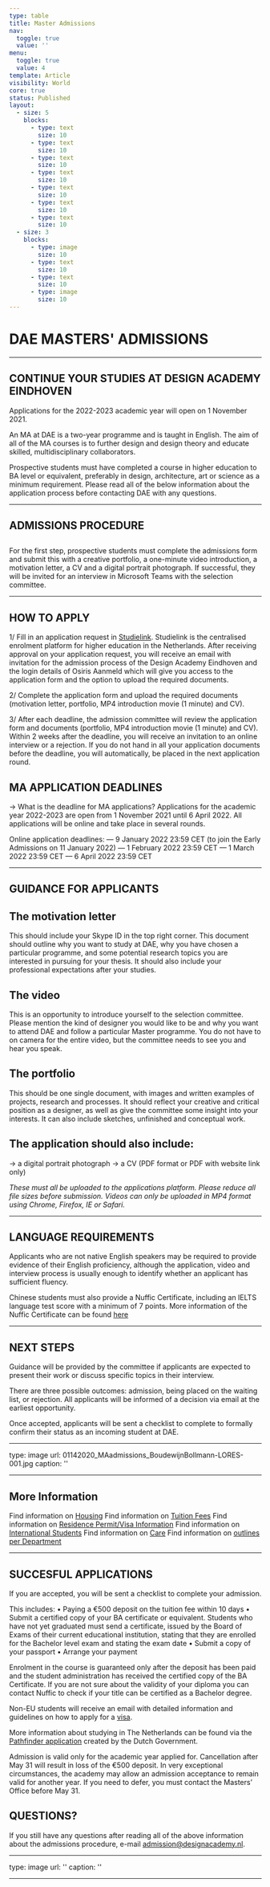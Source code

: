 ```yaml
---
type: table
title: Master Admissions
nav:
  toggle: true
  value: ''
menu:
  toggle: true
  value: 4
template: Article
visibility: World
core: true
status: Published
layout:
  - size: 5
    blocks:
      - type: text
        size: 10
      - type: text
        size: 10
      - type: text
        size: 10
      - type: text
        size: 10
      - type: text
        size: 10
      - type: text
        size: 10
      - type: text
        size: 10
  - size: 3
    blocks:
      - type: image
        size: 10
      - type: text
        size: 10
      - type: text
        size: 10
      - type: image
        size: 10
---
```


# DAE MASTERS' ADMISSIONS

---

## CONTINUE YOUR STUDIES AT DESIGN ACADEMY EINDHOVEN

Applications for the 2022-2023 academic year will open on 1 November 2021.  

An MA at DAE is a two-year programme and is taught in English. The aim of all of the MA courses is to further design and design theory and educate skilled, multidisciplinary collaborators. 

Prospective students must have completed a course in higher education to BA level or equivalent, preferably in design, architecture, art or science as a minimum requirement. 
Please read all of the below information about the application process before contacting DAE with any questions.

---

## ADMISSIONS PROCEDURE
##
For the first step, prospective students must complete the admissions form and submit this with a creative portfolio, a one-minute video introduction, a motivation letter, a CV and a digital portrait photograph. If successful, they will be invited for an interview in Microsoft Teams with the selection committee.

---

## HOW TO APPLY

1/ Fill in an application request in [Studielink](https://www.studielink.nl/). Studielink is the centralised enrolment platform for higher education in the Netherlands. After receiving approval on your application request, you will receive an email with invitation for the admission process of the Design Academy Eindhoven and the login details of Osiris Aanmeld which will give you access to the application form and the option to upload the required documents.

2/ Complete the application form and upload the required documents (motivation letter, portfolio, MP4 introduction movie (1 minute) and CV). 

3/ After each deadline, the admission committee will review the application form and documents (portfolio, MP4 introduction movie (1 minute) and CV). Within 2 weeks after the deadline, you will receive an invitation to an online interview or a rejection. If you do not hand in all your application documents before the deadline, you will automatically, be placed in the next application round.

## MA APPLICATION DEADLINES

→ What is the deadline for MA applications?
Applications for the academic year 2022-2023 are open from 1 November 2021 until 6 April 2022. All applications will be online and take place in several rounds.

Online application deadlines:
— 9 January 2022 23:59 CET (to join the Early Admissions on 11 January 2022)
— 1 February 2022 23:59 CET
— 1 March 2022 23:59 CET
— 6 April 2022 23:59 CET

---

## GUIDANCE FOR APPLICANTS

## The motivation letter
This should include your Skype ID in the top right corner. This document should outline why you want to study at DAE, why you have chosen a particular programme, and some potential research topics you are interested in pursuing for your thesis. It should also include your professional expectations after your studies. 

## The video
This is an opportunity to introduce yourself to the selection committee. Please mention the kind of designer you would like to be and why you want to attend DAE and follow a particular Master programme. You do not have to on camera for the entire video, but the committee needs to see you and hear you speak. 

## The portfolio
This should be one single document, with images and written examples of projects, research and processes. It should reflect your creative and critical position as a designer, as well as give the committee some insight into your interests. It can also include sketches, unfinished and conceptual work.    

## The application should also include: 
→ a digital portrait photograph
→ a CV (PDF format or PDF with website link only)

*These must all be uploaded to the applications platform. Please reduce all file sizes before submission. Videos can only be uploaded in MP4 format using Chrome, Firefox, IE or Safari.*

---

## LANGUAGE REQUIREMENTS

Applicants who are not native English speakers may be required to provide evidence of their English proficiency, although the application, video and interview process is usually enough to identify whether an applicant has sufficient fluency. 

Chinese students must also provide a Nuffic Certificate, including an IELTS language test score with a minimum of 7 points. More information of the Nuffic Certificate can be found [here](https://www.studyinholland.nl/plan-your-stay/nuffic-certificate-for-chinese-students)

---

## NEXT STEPS

Guidance will be provided by the committee if applicants are expected to present their work or discuss specific topics in their interview.

There are three possible outcomes: admission, being placed on the waiting list, or rejection. All applicants will be informed of a decision via email at the earliest opportunity. 

Once accepted, applicants will be sent a checklist to complete to formally confirm their status as an incoming student at DAE.

---

type: image
url: 01142020_MAadmissions_BoudewijnBollmann-LORES-001.jpg
caption: ''

---

## More Information

Find information on [Housing](https://www.designacademy.nl/p/study-at-dae/student-life/housing)
Find information on [Tuition Fees](https://www.designacademy.nl/p/study-at-dae/student-life/tuition-fees) 
Find information on [Residence Permit/Visa Information](https://www.designacademy.nl/p/study-at-dae/student-life/residence-permitvisa-information) 
Find information on [International Students](https://www.designacademy.nl/p/study-at-dae/student-life/international-students) 
Find information on [Care](https://www.designacademy.nl/p/study-at-dae/student-life/care)
Find information on [outlines per Department](https://www.designacademy.nl/study/master/general)

---

## SUCCESFUL APPLICATIONS

If you are accepted, you will be sent a checklist to complete your admission.  

This includes:
• Paying a €500 deposit on the tuition fee within 10 days
• Submit a certified copy of your BA certificate or equivalent. Students who have not yet graduated must send a certificate, issued by the Board of Exams of their current educational institution, stating that they are enrolled for the Bachelor level exam and stating the exam date 
• Submit a copy of your passport
• Arrange your payment 

Enrolment in the course is guaranteed only after the deposit has been paid and the student administration has received the certified copy of the BA Certificate. If you are not sure about the validity of your diploma you can contact Nuffic to check if your title can be certified as a Bachelor degree.

Non-EU students will receive an email with detailed information and guidelines on how to apply for a [visa](https://designacademy.nl/p/study-at-dae/student-life/residence-permitvisa-information). 

More information about studying in The Netherlands can be found via the [Pathfinder application](https://designacademy.nl/p/study-at-dae/student-life/pathfinder) created by the Dutch Government. 

Admission is valid only for the academic year applied for. Cancellation after May 31 will result in loss of the €500 deposit. In very exceptional circumstances, the academy may allow an admission acceptance to remain valid for another year. If you need to defer, you must contact the Masters’ Office before May 31. 

## QUESTIONS?

If you still have any questions after reading all of the above information about the admissions procedure, e-mail <admission@designacademy.nl>.

---

type: image
url: ''
caption: ''

---
